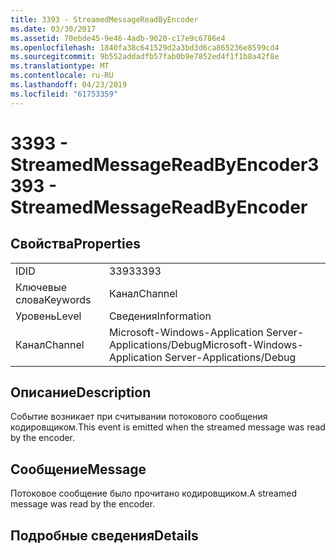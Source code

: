```yaml
---
title: 3393 - StreamedMessageReadByEncoder
ms.date: 03/30/2017
ms.assetid: 70ebde45-9e46-4adb-9020-c17e9c6786e4
ms.openlocfilehash: 1840fa38c641529d2a3bd3d6ca865236e8599cd4
ms.sourcegitcommit: 9b552addadfb57fab0b9e7852ed4f1f1b8a42f8e
ms.translationtype: MT
ms.contentlocale: ru-RU
ms.lasthandoff: 04/23/2019
ms.locfileid: "61753359"
---
```

# <a name="3393---streamedmessagereadbyencoder"></a><span data-ttu-id="0a877-102">3393 - StreamedMessageReadByEncoder</span><span class="sxs-lookup"><span data-stu-id="0a877-102">3393 - StreamedMessageReadByEncoder</span></span>
## <a name="properties"></a><span data-ttu-id="0a877-103">Свойства</span><span class="sxs-lookup"><span data-stu-id="0a877-103">Properties</span></span>  
  
|||  
|-|-|  
|<span data-ttu-id="0a877-104">ID</span><span class="sxs-lookup"><span data-stu-id="0a877-104">ID</span></span>|<span data-ttu-id="0a877-105">3393</span><span class="sxs-lookup"><span data-stu-id="0a877-105">3393</span></span>|  
|<span data-ttu-id="0a877-106">Ключевые слова</span><span class="sxs-lookup"><span data-stu-id="0a877-106">Keywords</span></span>|<span data-ttu-id="0a877-107">Канал</span><span class="sxs-lookup"><span data-stu-id="0a877-107">Channel</span></span>|  
|<span data-ttu-id="0a877-108">Уровень</span><span class="sxs-lookup"><span data-stu-id="0a877-108">Level</span></span>|<span data-ttu-id="0a877-109">Сведения</span><span class="sxs-lookup"><span data-stu-id="0a877-109">Information</span></span>|  
|<span data-ttu-id="0a877-110">Канал</span><span class="sxs-lookup"><span data-stu-id="0a877-110">Channel</span></span>|<span data-ttu-id="0a877-111">Microsoft-Windows-Application Server-Applications/Debug</span><span class="sxs-lookup"><span data-stu-id="0a877-111">Microsoft-Windows-Application Server-Applications/Debug</span></span>|  
  
## <a name="description"></a><span data-ttu-id="0a877-112">Описание</span><span class="sxs-lookup"><span data-stu-id="0a877-112">Description</span></span>  
 <span data-ttu-id="0a877-113">Событие возникает при считывании потокового сообщения кодировщиком.</span><span class="sxs-lookup"><span data-stu-id="0a877-113">This event is emitted when the streamed message was read by the encoder.</span></span>  
  
## <a name="message"></a><span data-ttu-id="0a877-114">Сообщение</span><span class="sxs-lookup"><span data-stu-id="0a877-114">Message</span></span>  
 <span data-ttu-id="0a877-115">Потоковое сообщение было прочитано кодировщиком.</span><span class="sxs-lookup"><span data-stu-id="0a877-115">A streamed message was read by the encoder.</span></span>  
  
## <a name="details"></a><span data-ttu-id="0a877-116">Подробные сведения</span><span class="sxs-lookup"><span data-stu-id="0a877-116">Details</span></span>
